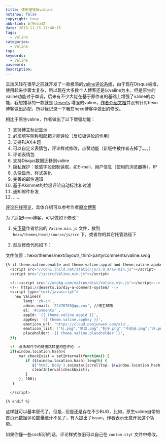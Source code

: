 ```yaml
---
title: 使用增强版valine
notshow: false
copyright: true
abbrlink: bf9eba42
date: 2019-11-15 11:48:15
tags:
  - Valine
categories:
  - Valine
top:
keywords:
  - Valine
password:
description:
---
```

云淡风轻在很早之前就开发了一款极简的[valine评论系统](https://ioliu.cn/2017/add-valine-comments-to-your-blog/)，由于现在Disqus被墙，使用起来步骤太复杂，所以现在大多数个人博客还是以valine为主。但是原生的valine功能过于单调，后来有不少大佬在基于原作者的基础上增强了valine的功能，我想推荐的一款就是 [Deserts](https://deserts.io/) 增强的valine，[作者介绍文档](https://deserts.io/diy-a-comment-system/)并没有针对hexo博客做出适配，所以我记录一下我在hexo博客中做出的修改。

相比于原生valine，作者做出了以下增强功能：

1. 支持博主标记显示
2. 必须填写昵称和邮箱才能评论（反垃圾评论的作用）
3. 支持PJAX主题
4. 可以自定义表情包，评论样式修改，点赞功能（新版中被作者去掉了。。。）
5. 评论表情包
6. 支持Disqus数据迁移到valine
7. 隐私保护：敏感字段限制读取，如E-mail、用户信息（使用的浏览器等）、IP
8. 头像显示、样式美化
9. 完善的邮件通知
10. 基于Akimmet的垃圾评论自动标注和过滤
11. 通知邮件补发
12. ……

[评论在线预览](https://desertsp.github.io/Valine/)，具体介绍可以参考作者[原文博客](https://deserts.io/diy-a-comment-system/)

为了适配hexo博客，可以做如下修改：

1. 先[下载](https://site-1258928558.cos.ap-guangzhou.myqcloud.com/js/Valine.min.js)作者给出的 `Valine.min.js` 文件，放到 `hexo/themes/next/source/js/src` 下，或者你的其它托管路径下

2. 然后修改代码如下：

文件位置：hexo/themes/next/layout/_third-party/comments/valine.swig
```BASH
{% if theme.valine.enable and theme.valine.appid and theme.valine.appkey %}
  <script src="//cdn1.lncld.net/static/js/3.0.4/av-min.js"></script>
  <script src="/js/src/Valine.min.js"></script>

  <!--<script src="//unpkg.com/valine/dist/Valine.min.js"></script>-->
  <!-- https://deserts.io/diy-a-comment-system/ -->
  <script type="text/javascript">
    new Valine({
        lang: 'zh-cn',
        admin_email: '22476705@qq.com', //博主邮箱
        el: '#comments' ,
        appId: '{{ theme.valine.appid }}',
        appKey: '{{ theme.valine.appkey }}',
        emoticon_url: 'https://cloud.panjunwen.com/alu',
        emoticon_list: ["吐.png","喷血.png","狂汗.png","不说话.png","汗.png","坐等.png","献花.png","不高兴.png","中刀.png","害羞.png","皱眉.png","小眼睛.png","中指.png","尴尬.png","瞅你.png","想一想.png","中枪.png","得意.png","肿包.png","扇耳光.png","亲亲.png","惊喜.png","脸红.png","无所谓.png","便便.png","愤怒.png","蜡烛.png","献黄瓜.png","内伤.png","投降.png","观察.png","看不见.png","击掌.png","抠鼻.png","邪恶.png","看热闹.png","口水.png","抽烟.png","锁眉.png","装大款.png","吐舌.png","无奈.png","长草.png","赞一个.png","呲牙.png","无语.png","阴暗.png","不出所料.png","咽气.png","期待.png","高兴.png","吐血倒地.png","哭泣.png","欢呼.png","黑线.png","喜极而泣.png","喷水.png","深思.png","鼓掌.png","暗地观察.png"],
        placeholder: '{{ theme.valine.placeholder }}',
  });

  <!--点击邮件中的链接跳转至相应评论-->
  if(window.location.hash){
      var checkExist = setInterval(function() {
         if ($(window.location.hash).length) {
            $('html, body').animate({scrollTop: $(window.location.hash).offset().top-90}, 1000);
            clearInterval(checkExist);
         }
      }, 100);
   }

  </script>

{% endif %}
```
这样就可以基本替代了，但是…但是还是存在不少BUG，比如，原生valine自带的首页元数据评论数量统计不见了，有人提出了issue，作者表示无意开发这个功能。

如果你懂一些css知识的话，评论样式依旧可以自己在 `cuntom.styl` 文件中修改。
